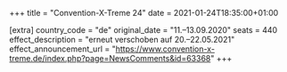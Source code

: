 +++
title = "Convention-X-Treme 24"
date = 2021-01-24T18:35:00+01:00

[extra]
country_code = "de"
original_date = "11.–13.09.2020"
seats = 440
effect_description = "erneut verschoben auf 20.–22.05.2021"
effect_announcement_url = "https://www.convention-x-treme.de/index.php?page=NewsComments&id=63368"
+++
